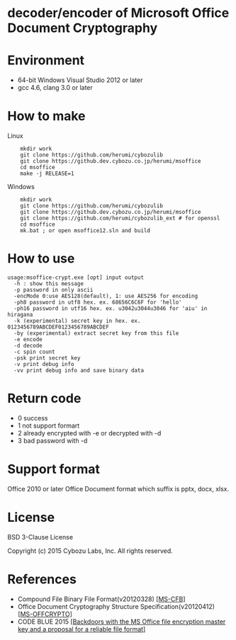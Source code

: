 # decoder/encoder of Microsoft Office Document Cryptography

# Environment

* 64-bit Windows Visual Studio 2012 or later
* gcc 4.6, clang 3.0 or later

# How to make

Linux
```
    mkdir work
    git clone https://github.com/herumi/cybozulib
    git clone https://github.dev.cybozu.co.jp/herumi/msoffice
    cd msoffice
    make -j RELEASE=1
```
Windows
```
    mkdir work
    git clone https://github.com/herumi/cybozulib
    git clone https://github.dev.cybozu.co.jp/herumi/msoffice
    git clone https://github.com/herumi/cybozulib_ext # for openssl
    cd msoffice
    mk.bat ; or open msoffice12.sln and build
```
# How to use
```
usage:msoffice-crypt.exe [opt] input output
  -h : show this message
  -p password in only ascii
  -encMode 0:use AES128(default), 1: use AES256 for encoding
  -ph8 password in utf8 hex. ex. 68656C6C6F for 'hello'
  -ph16 password in utf16 hex. ex. u3042u3044u3046 for 'aiu' in hiragana
  -k (experimental) secret key in hex. ex. 0123456789ABCDEF0123456789ABCDEF
  -by (experimental) extract secret key from this file
  -e encode
  -d decode
  -c spin count
  -psk print secret key
  -v print debug info
  -vv print debug info and save binary data
```
# Return code

* 0 success
* 1 not support formart
* 2 already encrypted with -e or decrypted with -d
* 3 bad password with -d

# Support format

Office 2010 or later Office Document format which suffix is pptx, docx, xlsx.

# License
BSD 3-Clause License

Copyright (c) 2015 Cybozu Labs, Inc. All rights reserved.

# References

* Compound File Binary File Format(v20120328)
[[MS-CFB]](http://msdn.microsoft.com/en-us/library/dd942138.aspx)
* Office Document Cryptography Structure Specification(v20120412)
[[MS-OFFCRYPTO]](http://msdn.microsoft.com/en-us/library/cc313071.aspx)
* CODE BLUE 2015 [[Backdoors with the MS Office file encryption master key and a proposal for a reliable file format]](http://www.slideshare.net/herumi/backdoors-with-the-ms-office-file-encryption-master-key-and-a-proposal-for-a-reliable-file-format)
